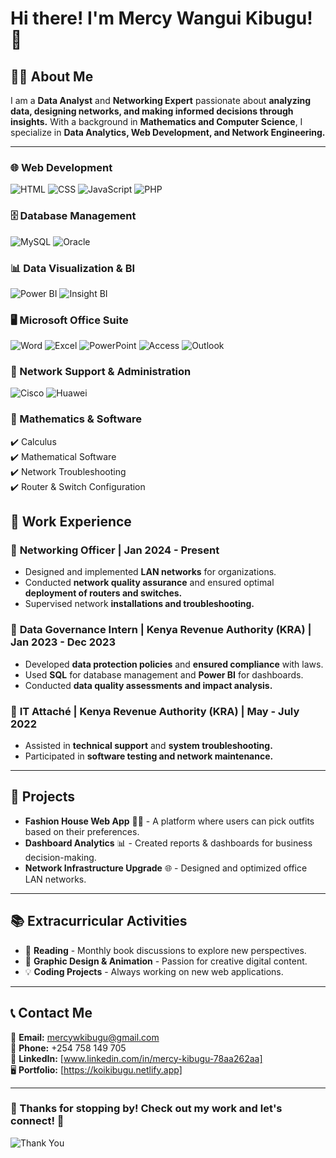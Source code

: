 # Hi there! I'm Mercy Wangui Kibugu! 🚀

## 👩‍💻 About Me
I am a **Data Analyst** and **Networking Expert** passionate about **analyzing data, designing networks, and making informed decisions through insights.** With a background in **Mathematics and Computer Science**, I specialize in **Data Analytics, Web Development, and Network Engineering.**

---

### 🌐 Web Development
![HTML](https://img.shields.io/badge/HTML5-E34F26?style=for-the-badge&logo=html5&logoColor=white)
![CSS](https://img.shields.io/badge/CSS3-1572B6?style=for-the-badge&logo=css3&logoColor=white)
![JavaScript](https://img.shields.io/badge/JavaScript-F7DF1E?style=for-the-badge&logo=javascript&logoColor=black)
![PHP](https://img.shields.io/badge/PHP-777BB4?style=for-the-badge&logo=php&logoColor=white)

### 🗄️ Database Management
![MySQL](https://img.shields.io/badge/MySQL-4479A1?style=for-the-badge&logo=mysql&logoColor=white)
![Oracle](https://img.shields.io/badge/Oracle-F80000?style=for-the-badge&logo=oracle&logoColor=white)

### 📊 Data Visualization & BI
![Power BI](https://img.shields.io/badge/Power%20BI-F2C811?style=for-the-badge&logo=powerbi&logoColor=black)
![Insight BI](https://img.shields.io/badge/Insight%20BI-00A4EF?style=for-the-badge&logo=microsoft&logoColor=white)

### 🖥️ Microsoft Office Suite
![Word](https://img.shields.io/badge/Microsoft_Word-2B579A?style=for-the-badge&logo=microsoft-word&logoColor=white)
![Excel](https://img.shields.io/badge/Microsoft_Excel-217346?style=for-the-badge&logo=microsoft-excel&logoColor=white)
![PowerPoint](https://img.shields.io/badge/Microsoft_PowerPoint-B7472A?style=for-the-badge&logo=microsoft-powerpoint&logoColor=white)
![Access](https://img.shields.io/badge/Microsoft_Access-A4373A?style=for-the-badge&logo=microsoft-access&logoColor=white)
![Outlook](https://img.shields.io/badge/Microsoft_Outlook-0078D4?style=for-the-badge&logo=microsoft-outlook&logoColor=white)

### 📡 Network Support & Administration
![Cisco](https://img.shields.io/badge/Cisco-1BA0D7?style=for-the-badge&logo=cisco&logoColor=white)
![Huawei](https://img.shields.io/badge/Huawei-FF0000?style=for-the-badge&logo=huawei&logoColor=white)

### 🧮 Mathematics & Software
✔️ Calculus  
✔️ Mathematical Software  
✔️ Network Troubleshooting  
✔️ Router & Switch Configuration  

## 💼 Work Experience
### 📌 **Networking Officer | Jan 2024 - Present**
- Designed and implemented **LAN networks** for organizations.
- Conducted **network quality assurance** and ensured optimal **deployment of routers and switches.**
- Supervised network **installations and troubleshooting.**

### 📌 **Data Governance Intern | Kenya Revenue Authority (KRA) | Jan 2023 - Dec 2023**
- Developed **data protection policies** and **ensured compliance** with laws.
- Used **SQL** for database management and **Power BI** for dashboards.
- Conducted **data quality assessments and impact analysis.**

### 📌 **IT Attaché | Kenya Revenue Authority (KRA) | May - July 2022**
- Assisted in **technical support** and **system troubleshooting.**
- Participated in **software testing and network maintenance.**

---

## 🌟 Projects
- **Fashion House Web App** 🎨👗 - A platform where users can pick outfits based on their preferences.
- **Dashboard Analytics** 📊 - Created reports & dashboards for business decision-making.
- **Network Infrastructure Upgrade** 🌐 - Designed and optimized office LAN networks.

---

## 📚 Extracurricular Activities
- 📖 **Reading** - Monthly book discussions to explore new perspectives.
- 🎨 **Graphic Design & Animation** - Passion for creative digital content.
- 💡 **Coding Projects** - Always working on new web applications.

---

## 📞 Contact Me
📧 **Email:** [mercywkibugu@gmail.com](mailto:mercywkibugu@gmail.com)  
📱 **Phone:** +254 758 149 705  
🔗 **LinkedIn:** [www.linkedin.com/in/mercy-kibugu-78aa262aa]  
🖥️ **Portfolio:** [https://koikibugu.netlify.app]

---

### 🎉 Thanks for stopping by! Check out my work and let's connect! 🚀

![Thank You](https://media.giphy.com/media/hvRJCLFzcasrR4ia7z/giphy.gif)
